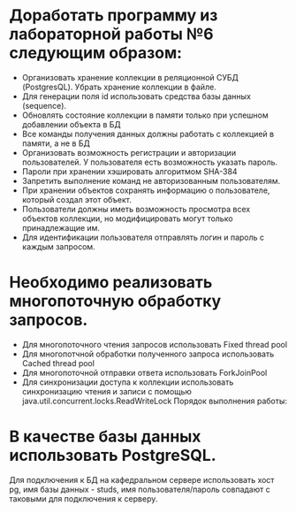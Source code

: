 # Доработать программу из лабораторной работы №6 следующим образом:

* Организовать хранение коллекции в реляционной СУБД (PostgresQL). Убрать хранение коллекции в файле.
* Для генерации поля id использовать средства базы данных (sequence).
* Обновлять состояние коллекции в памяти только при успешном добавлении объекта в БД
* Все команды получения данных должны работать с коллекцией в памяти, а не в БД
* Организовать возможность регистрации и авторизации пользователей. У пользователя есть возможность указать пароль.
* Пароли при хранении хэшировать алгоритмом SHA-384
* Запретить выполнение команд не авторизованным пользователям.
* При хранении объектов сохранять информацию о пользователе, который создал этот объект.
* Пользователи должны иметь возможность просмотра всех объектов коллекции, но модифицировать могут только принадлежащие им.
* Для идентификации пользователя отправлять логин и пароль с каждым запросом.
# Необходимо реализовать многопоточную обработку запросов.

* Для многопоточного чтения запросов использовать Fixed thread pool
* Для многопотчной обработки полученного запроса использовать Cached thread pool
* Для многопоточной отправки ответа использовать ForkJoinPool
* Для синхронизации доступа к коллекции использовать синхронизацию чтения и записи с помощью java.util.concurrent.locks.ReadWriteLock
Порядок выполнения работы:

# В качестве базы данных использовать PostgreSQL.
Для подключения к БД на кафедральном сервере использовать хост pg, имя базы данных - studs, имя пользователя/пароль совпадают с таковыми для подключения к серверу.

